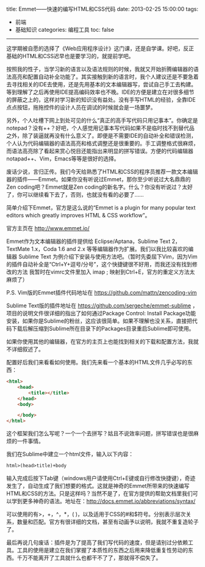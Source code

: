 title: Emmet——快速的编写HTML和CSS代码
date: 2013-02-25 15:00:00
tags:
- 前端
- 基础知识
categories: 编程工具
toc: false
---

<!-- more -->


这学期被自愿的选择了《Web应用程序设计》这门课，还是自学课。好吧，反正基础的HTML和CSS迟早也是要学习的，就提前学吧。

按照我的性子，当学习新的语言以及语法规则的时候，我就又开始折腾编辑器的语法高亮和配置自动补全功能了。其实接触到新的语言时，我个人建议还是不要急着去寻找相关的IDE去使用，还是先用基本的文本编辑器写，尝试自己手工去构建。等到理解了之后再使用IDE提高编码效率也不晚。IDE的方便是建立在对很多细节的屏蔽之上的，这样对学习新的知识没有益处。没有手写HTML的经验，全靠IDE点点按钮，拖拖控件的设计人员在调试的时候就会是一场噩梦。

另外，个人吐槽下网上到处可见的什么“真正的高手写代码只用记事本”。你确定是notepad？没有++？好吧，个人感觉用记事本写代码如果不是临时找不到替代品之外，除了装逼就再没有什么意义了。即便是不需要IDE的自动补全和错误检测，个人认为代码编辑器的语法高亮和格式调整还是很重要的。手工调整格式很麻烦，而语法高亮除了看起来赏心悦目还能指出来明显的拼写错误。方便的代码编辑器notapad++、Vim，Emacs等等是很好的选择。

废话少说，言归正传。我们今天给熟悉了HTML和CSS的程序员推荐一款文本编辑器的插件——Emmet。如果你没有听说过Emmet，那你至少听说过大名鼎鼎的Zen coding吧？Emmet就是Zen coding的新名字。什么？你没有听说过？太好了，你可以继续看下去了，否则，也就没有看的必要了……

简单介绍下Emmet，官方是这么说的“Emmet is a plugin for many popular text editors which greatly improves HTML & CSS workflow”。

官方主页在 http://www.emmet.io/

Emmet作为文本编辑器的插件提供给 Eclipse/Aptana，Sublime Text 2，TextMate 1.x，Coda 1.6 and 2.x 等等编辑器作为扩展。我们以我比较喜欢的编辑器 Sublime Text 为例介绍下安装与使用方法吧。（暂时先委屈下Vim，因为Vim的插件自动补全是“Ctrl+Y+逗号/分号”，这个快捷键很不好用，而我还没有找到修改的方法  我暂时在vimrc文件里加入 imap <C-e> <C-y>;  映射到Ctrl+E，官方的重定义方法太麻烦了）

P.S. Vim版的Emmet插件代码地址在 https://github.com/mattn/zencoding-vim

Sublime Text版的插件地址在 https://github.com/sergeche/emmet-sublime ，项目的说明文件很详细的指出了如何通过Package Control: Install Package功能安装，如果你是Sublime的粉丝，这应该很简单。如果不理解也没关系，直接把代码下载后解压缩到Sublime所在目录下的Packages目录重启Sublime即可使用。

如果你使用其他的编辑器，在官方的主页上也能找到相关的下载和配置方法，我就不详细叙述了。

配置好后我们来看看如何使用。我们先来看一个基本的HTML文件几乎必写的东西：

```html
<html>
    <head>
        <title></title>
    </head>
    <body>

    </body>
</html>
```

这个框架我们怎么写呢？一个一个去拼写？姑且不说效率问题，拼写错误也是很麻烦的一件事情。

我们在Sublime中建立一个html文件，输入以下内容：

```html
html>(head>title)+body
```

输入完成后按下Tab键（windows用户请使用Ctrl+E键或自行修改快捷键），奇迹发生了，自动生成了我们想要的格式。这就是神奇的Emmet所带来的快速编写HTML和CSS的方法。只是这样吗？当然不是了，在官方提供的帮助文档里我们可以学到更多神奇的语法。地址在：http://docs.emmet.io/abbreviations/syntax/

可以使用的有>，+，^，*，( )，以及适用于CSS的#和$符号。分别表示层次关系，数量和匹配。官方有很详细的文档，甚至有动画予以说明，我就不重复造轮子了。

最后再说几句废话：插件是为了提高了我们写代码的速度，但是请别过分依赖工具。工具的使用是建立在我们掌握了本质性的东西之后用来降低重复性劳动的东西。千万不能离开了工具就什么也都干不了了，那就得不偿失了。